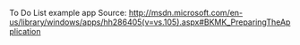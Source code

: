 To Do List example app
Source: http://msdn.microsoft.com/en-us/library/windows/apps/hh286405(v=vs.105).aspx#BKMK_PreparingTheApplication